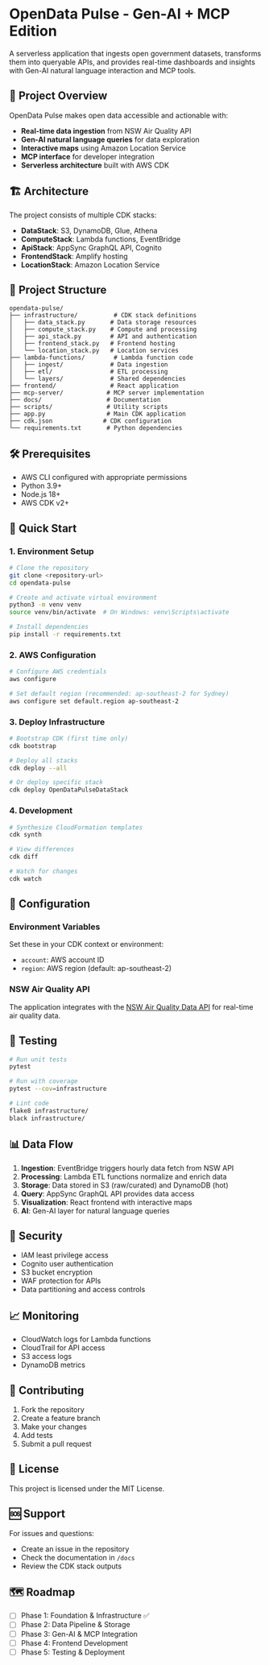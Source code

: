 # OpenData Pulse - Gen-AI + MCP Edition

A serverless application that ingests open government datasets, transforms them into queryable APIs, and provides real-time dashboards and insights with Gen-AI natural language interaction and MCP tools.

## 🚀 Project Overview

OpenData Pulse makes open data accessible and actionable with:
- **Real-time data ingestion** from NSW Air Quality API
- **Gen-AI natural language queries** for data exploration
- **Interactive maps** using Amazon Location Service
- **MCP interface** for developer integration
- **Serverless architecture** built with AWS CDK

## 🏗️ Architecture

The project consists of multiple CDK stacks:

- **DataStack**: S3, DynamoDB, Glue, Athena
- **ComputeStack**: Lambda functions, EventBridge
- **ApiStack**: AppSync GraphQL API, Cognito
- **FrontendStack**: Amplify hosting
- **LocationStack**: Amazon Location Service

## 📁 Project Structure

```
opendata-pulse/
├── infrastructure/          # CDK stack definitions
│   ├── data_stack.py       # Data storage resources
│   ├── compute_stack.py    # Compute and processing
│   ├── api_stack.py        # API and authentication
│   ├── frontend_stack.py   # Frontend hosting
│   └── location_stack.py   # Location services
├── lambda-functions/        # Lambda function code
│   ├── ingest/             # Data ingestion
│   ├── etl/                # ETL processing
│   └── layers/             # Shared dependencies
├── frontend/               # React application
├── mcp-server/            # MCP server implementation
├── docs/                  # Documentation
├── scripts/               # Utility scripts
├── app.py                 # Main CDK application
├── cdk.json              # CDK configuration
└── requirements.txt       # Python dependencies
```

## 🛠️ Prerequisites

- AWS CLI configured with appropriate permissions
- Python 3.9+
- Node.js 18+
- AWS CDK v2+

## 🚀 Quick Start

### 1. Environment Setup

```bash
# Clone the repository
git clone <repository-url>
cd opendata-pulse

# Create and activate virtual environment
python3 -m venv venv
source venv/bin/activate  # On Windows: venv\Scripts\activate

# Install dependencies
pip install -r requirements.txt
```

### 2. AWS Configuration

```bash
# Configure AWS credentials
aws configure

# Set default region (recommended: ap-southeast-2 for Sydney)
aws configure set default.region ap-southeast-2
```

### 3. Deploy Infrastructure

```bash
# Bootstrap CDK (first time only)
cdk bootstrap

# Deploy all stacks
cdk deploy --all

# Or deploy specific stack
cdk deploy OpenDataPulseDataStack
```

### 4. Development

```bash
# Synthesize CloudFormation templates
cdk synth

# View differences
cdk diff

# Watch for changes
cdk watch
```

## 🔧 Configuration

### Environment Variables

Set these in your CDK context or environment:

- `account`: AWS account ID
- `region`: AWS region (default: ap-southeast-2)

### NSW Air Quality API

The application integrates with the [NSW Air Quality Data API](https://data.airquality.nsw.gov.au/docs/index.html) for real-time air quality data.

## 🧪 Testing

```bash
# Run unit tests
pytest

# Run with coverage
pytest --cov=infrastructure

# Lint code
flake8 infrastructure/
black infrastructure/
```

## 📊 Data Flow

1. **Ingestion**: EventBridge triggers hourly data fetch from NSW API
2. **Processing**: Lambda ETL functions normalize and enrich data
3. **Storage**: Data stored in S3 (raw/curated) and DynamoDB (hot)
4. **Query**: AppSync GraphQL API provides data access
5. **Visualization**: React frontend with interactive maps
6. **AI**: Gen-AI layer for natural language queries

## 🔐 Security

- IAM least privilege access
- Cognito user authentication
- S3 bucket encryption
- WAF protection for APIs
- Data partitioning and access controls

## 📈 Monitoring

- CloudWatch logs for Lambda functions
- CloudTrail for API access
- S3 access logs
- DynamoDB metrics

## 🤝 Contributing

1. Fork the repository
2. Create a feature branch
3. Make your changes
4. Add tests
5. Submit a pull request

## 📄 License

This project is licensed under the MIT License.

## 🆘 Support

For issues and questions:
- Create an issue in the repository
- Check the documentation in `/docs`
- Review the CDK stack outputs

## 🗺️ Roadmap

- [ ] Phase 1: Foundation & Infrastructure ✅
- [ ] Phase 2: Data Pipeline & Storage
- [ ] Phase 3: Gen-AI & MCP Integration
- [ ] Phase 4: Frontend Development
- [ ] Phase 5: Testing & Deployment 
